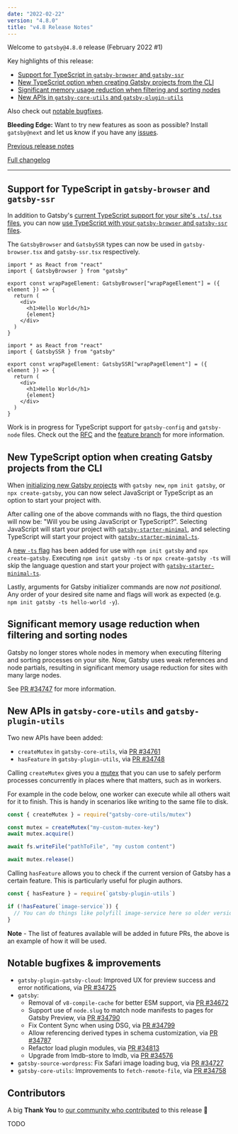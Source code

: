 ```yaml
---
date: "2022-02-22"
version: "4.8.0"
title: "v4.8 Release Notes"
---
```


Welcome to `gatsby@4.8.0` release (February 2022 #1)

Key highlights of this release:

- [Support for TypeScript in `gatsby-browser` and `gatsby-ssr`](#support-for-typescript-in-gatsby-browser-and-gatsby-ssr)
- [New TypeScript option when creating Gatsby projects from the CLI](#new-typescript-option-when-creating-gatsby-projects-from-the-cli)
- [Significant memory usage reduction when filtering and sorting nodes](#significant-memory-usage-reduction-when-filtering-and-sorting-nodes)
- [New APIs in `gatsby-core-utils` and `gatsby-plugin-utils`](#new-apis-in-gatsby-core-utils-and-gatsby-plugin-utils)

Also check out [notable bugfixes](#notable-bugfixes--improvements).

**Bleeding Edge:** Want to try new features as soon as possible? Install `gatsby@next` and let us know
if you have any [issues](https://github.com/gatsbyjs/gatsby/issues).

[Previous release notes](/docs/reference/release-notes/v4.7)

[Full changelog](https://github.com/gatsbyjs/gatsby/compare/gatsby@4.8.0-next.0...gatsby@4.8.0)

---

## Support for TypeScript in `gatsby-browser` and `gatsby-ssr`

In addition to Gatsby's [current TypeScript support for your site's `.ts`/`.tsx` files](/docs/how-to/custom-configuration/typescript/#introduction), you can now [use TypeScript with your `gatsby-browser` and `gatsby-ssr` files](/docs/how-to/custom-configuration/typescript/#gatsby-browsertsx--gatsby-ssrtsx).

The `GatsbyBrowser` and `GatsbySSR` types can now be used in `gatsby-browser.tsx` and `gatsby-ssr.tsx` respectively.

```tsx:title=gatsby-browser.tsx
import * as React from "react"
import { GatsbyBrowser } from "gatsby"

export const wrapPageElement: GatsbyBrowser["wrapPageElement"] = ({ element }) => {
  return (
    <div>
      <h1>Hello World</h1>
      {element}
    </div>
  )
}
```

```tsx:title=gatsby-ssr.tsx
import * as React from "react"
import { GatsbySSR } from "gatsby"

export const wrapPageElement: GatsbySSR["wrapPageElement"] = ({ element }) => {
  return (
    <div>
      <h1>Hello World</h1>
      {element}
    </div>
  )
}
```

Work is in progress for TypeScript support for `gatsby-config` and `gatsby-node` files. Check out the [RFC](https://github.com/gatsbyjs/gatsby/discussions/34613) and the [feature branch](https://github.com/gatsbyjs/gatsby/pull/34776) for more information.

## New TypeScript option when creating Gatsby projects from the CLI

When [initializing new Gatsby projects](/docs/quick-start/) with `gatsby new`, `npm init gatsby`, or `npx create-gatsby`, you can now select JavaScript or TypeScript as an option to start your project with.

After calling one of the above commands with no flags, the third question will now be: "Will you be using JavaScript or TypeScript?". Selecting JavaScript will start your project with [`gatsby-starter-minimal`](https://github.com/gatsbyjs/gatsby/tree/master/starters/gatsby-starter-minimal), and selecting TypeScript will start your project with [`gatsby-starter-minimal-ts`](https://github.com/gatsbyjs/gatsby/tree/master/starters/gatsby-starter-minimal-ts).

A [new `-ts` flag](/docs/quick-start/#use-flags) has been added for use with `npm init gatsby` and `npx create-gatsby`. Executing `npm init gatsby -ts` or `npx create-gatsby -ts` will skip the language question and start your project with [`gatsby-starter-minimal-ts`](https://github.com/gatsbyjs/gatsby/tree/master/starters/gatsby-starter-minimal-ts).

Lastly, arguments for Gatsby initializer commands are now _not positional_. Any order of your desired site name and flags will work as expected (e.g. `npm init gatsby -ts hello-world -y`).

## Significant memory usage reduction when filtering and sorting nodes

Gatsby no longer stores whole nodes in memory when executing filtering and sorting processes on your site. Now, Gatsby uses weak references and node partials, resulting in significant memory usage reduction for sites with many large nodes.

See [PR #34747](https://github.com/gatsbyjs/gatsby/pull/34747) for more information.

## New APIs in `gatsby-core-utils` and `gatsby-plugin-utils`

Two new APIs have been added:

- `createMutex` in `gatsby-core-utils`, via [PR #34761](https://github.com/gatsbyjs/gatsby/pull/34761)
- `hasFeature` in `gatsby-plugin-utils`, via [PR #34748](https://github.com/gatsbyjs/gatsby/pull/34748)

Calling `createMutex` gives you a [mutex](https://en.wikipedia.org/wiki/Mutual_exclusion) that you can use to safely perform processes concurrently in places where that matters, such as in workers.

For example in the code below, one worker can execute while all others wait for it to finish. This is handy in scenarios like writing to the same file to disk.

```js
const { createMutex } = require("gatsby-core-utils/mutex")

const mutex = createMutex("my-custom-mutex-key")
await mutex.acquire()

await fs.writeFile("pathToFile", "my custom content")

await mutex.release()
```

Calling `hasFeature` allows you to check if the current version of Gatsby has a certain feature. This is particularly useful for plugin authors.

```js
const { hasFeature } = require(`gatsby-plugin-utils`)

if (!hasFeature(`image-service`)) {
  // You can do things like polyfill image-service here so older versions have support as well
}
```

**Note** - The list of features available will be added in future PRs, the above is an example of how it will be used.

## Notable bugfixes & improvements

- `gatsby-plugin-gatsby-cloud`: Improved UX for preview success and error notifications, via [PR #34725](https://github.com/gatsbyjs/gatsby/pull/34725)
- `gatsby`:
  - Removal of `v8-compile-cache` for better ESM support, via [PR #34672](https://github.com/gatsbyjs/gatsby/pull/34672)
  - Support use of `node.slug` to match node manifests to pages for Gatsby Preview, via [PR #34790](https://github.com/gatsbyjs/gatsby/pull/34790)
  - Fix Content Sync when using DSG, via [PR #34799](https://github.com/gatsbyjs/gatsby/pull/34799)
  - Allow referencing derived types in schema customization, via [PR #34787](https://github.com/gatsbyjs/gatsby/pull/34787)
  - Refactor load plugin modules, via [PR #34813](https://github.com/gatsbyjs/gatsby/pull/34813)
  - Upgrade from lmdb-store to lmdb, via [PR #34576](https://github.com/gatsbyjs/gatsby/pull/34576)
- `gatsby-source-wordpress`: Fix Safari image loading bug, via [PR #34727](https://github.com/gatsbyjs/gatsby/pull/34727)
- `gatsby-core-utils`: Improvements to `fetch-remote-file`, via [PR #34758](https://github.com/gatsbyjs/gatsby/pull/34758)

## Contributors

A big **Thank You** to [our community who contributed](https://github.com/gatsbyjs/gatsby/compare/gatsby@4.8.0-next.0...gatsby@4.8.0) to this release 💜

TODO
